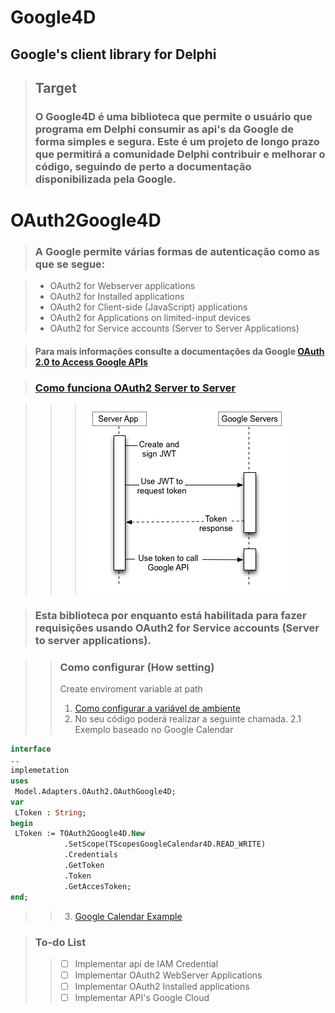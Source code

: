 # Google4D
 ## **Google's client library for Delphi**

> ## **Target**
> ### O Google4D é uma biblioteca que permite o usuário que programa em Delphi consumir as api's da Google de forma simples e segura. Este é um projeto de longo prazo que permitirá a comunidade Delphi contribuir e melhorar o código, seguindo de perto a documentação disponibilizada pela Google.

# OAuth2Google4D

> ### A Google permite várias formas de autenticação como as que se segue:

> - OAuth2 for Webserver applications
> - OAuth2 for Installed applications
> - OAuth2 for Client-side (JavaScript) applications
> - OAuth2 for Applications on limited-input devices
> - OAuth2 for Service accounts (Server to Server Applications)

> #### Para mais informações consulte a documentações da Google [OAuth 2.0 to Access Google APIs](https://developers.google.com/identity/protocols/oauth2)

> ### [Como funciona OAuth2 Server to Server](https://developers.google.com/identity/protocols/oauth2/service-account?hl=en)

> > > ![Workflow OAuth2 Server to Server](https://github.com/MoraisG/Google4D/blob/main/images/oauth2-server-server.png)

> ### Esta biblioteca por enquanto está habilitada para fazer requisições usando OAuth2 for Service accounts (Server to server applications).

> > ### Como configurar (How setting)
> > Create enviroment variable at path
> > 1. [Como configurar a variável de ambiente](https://cloud.google.com/docs/authentication/getting-started#windows)
> > 2. No seu código poderá realizar a seguinte chamada. 
> > 2.1 Exemplo baseado no Google Calendar

```pascal
interface
..
implemetation
uses
 Model.Adapters.OAuth2.OAuthGoogle4D;
var
 LToken : String; 
begin
 LToken := TOAuth2Google4D.New
            .SetScope(TScopesGoogleCalendar4D.READ_WRITE)
            .Credentials
            .GetToken
            .Token
            .GetAccesToken;
end;
```

> > 3. [Google Calendar Example](https://github.com/MoraisG/Google4D/tree/main/samples/google-calendar/vcl)

> ### To-do List
> > - [ ] Implementar api de IAM Credential
> > - [ ] Implementar OAuth2 WebServer Applications
> > - [ ] Implementar OAuth2 Installed applications
> > - [ ] Implementar API's Google Cloud
